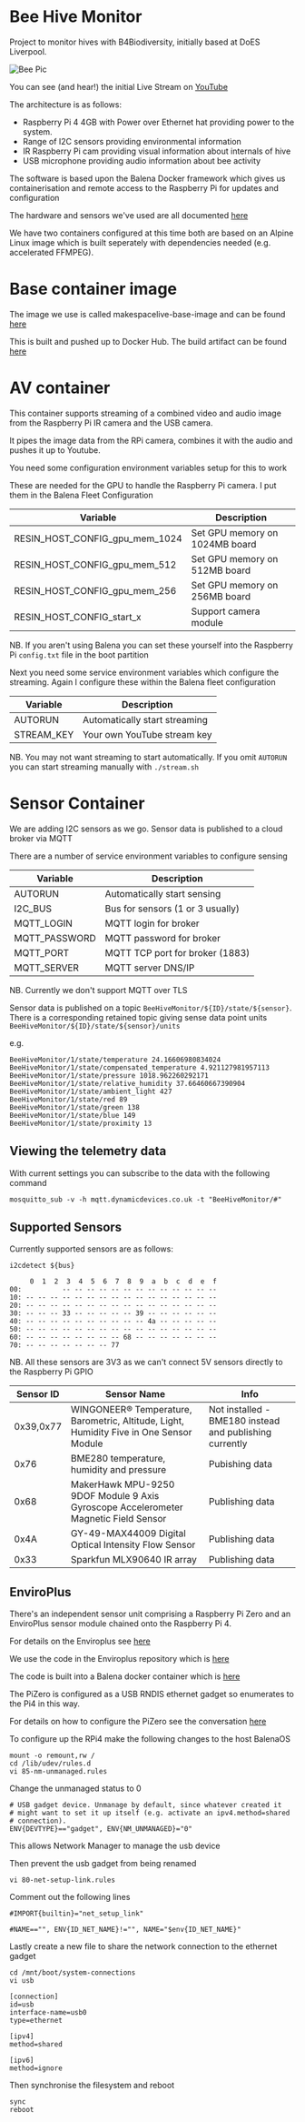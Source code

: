 
# Bee Hive Monitor

Project to monitor hives with B4Biodiversity, initially based at DoES Liverpool.

![Bee Pic](https://github.com/DynamicDevices/bee-monitor/blob/master/beepic.jpg)

You can see (and hear!)  the initial Live Stream on [YouTube](https://youtu.be/LGgOInSjnQQ)
 
The architecture is as follows:

- Raspberry Pi 4 4GB with Power over Ethernet hat providing power to the system.
- Range of I2C sensors providing environmental information
- IR Raspberry Pi cam providing visual information about internals of hive
- USB microphone providing audio information about bee activity

The software is based upon the Balena Docker framework which gives us containerisation and remote access to the Raspberry Pi for updates and configuration

The hardware and sensors we've used are all documented [here](https://docs.google.com/spreadsheets/d/1hY-etsIJNC_ZLlRN6wujNqhEhVUt7ppHE7utuugSbvE/edit?usp=sharing)

We have two containers configured at this time both are based on an Alpine Linux image which is built seperately with dependencies needed (e.g. accelerated FFMPEG).

# Base container image

The image we use is called makespacelive-base-image and can be found [here](https://github.com/DynamicDevices/makespacelive-base-image)

This is built and pushed up to Docker Hub. The build artifact can be found [here](https://hub.docker.com/repository/docker/dynamicdevices/bee-monitor-base-image)

# AV container

This container supports streaming of a combined video and audio image from the Raspberry Pi IR camera and the USB camera.

It pipes the image data from the RPi camera, combines it with the audio and pushes it up to Youtube.

You need some configuration environment variables setup for this to work

These are needed for the GPU to handle the Raspberry Pi camera. I put them in the Balena Fleet Configuration

| Variable                        | Description                    |
| ------------------------------- | ------------------------------ |
| RESIN_HOST_CONFIG_gpu_mem_1024  | Set GPU memory on 1024MB board |
| RESIN_HOST_CONFIG_gpu_mem_512   | Set GPU memory on 512MB board  | 
| RESIN_HOST_CONFIG_gpu_mem_256   | Set GPU memory on 256MB board  |
| RESIN_HOST_CONFIG_start_x       | Support camera module          |

NB. If you aren't using Balena you can set these yourself into the Raspberry Pi `config.txt` file in the boot partition

Next you need some service environment variables which configure the streaming. Again I configure these within the Balena fleet configuration

| Variable                        | Description                    |
| ------------------------------- | ------------------------------ |
| AUTORUN                         | Automatically start streaming  |
| STREAM_KEY                      | Your own YouTube stream key    |

NB. You may not want streaming to start automatically. If you omit `AUTORUN` you can start streaming manually with `./stream.sh`

# Sensor Container

We are adding I2C sensors as we go. Sensor data is published to a cloud broker via MQTT

There are a number of service environment variables to configure sensing

| Variable                        | Description                      |
| ------------------------------- | -------------------------------- |
| AUTORUN                         | Automatically start sensing      |
| I2C_BUS                         | Bus for sensors (1 or 3 usually) |
| MQTT_LOGIN                      | MQTT login for broker            |
| MQTT_PASSWORD                   | MQTT password for broker         |
| MQTT_PORT                       | MQTT TCP port for broker (1883)  |
| MQTT_SERVER                     | MQTT server DNS/IP               |

NB. Currently we don't support MQTT over TLS

Sensor data is published on a topic `BeeHiveMonitor/${ID}/state/${sensor}`. There is a corresponding retained topic giving sense data point units `BeeHiveMonitor/${ID}/state/${sensor}/units`

e.g.

```
BeeHiveMonitor/1/state/temperature 24.16606980834024
BeeHiveMonitor/1/state/compensated_temperature 4.921127981957113
BeeHiveMonitor/1/state/pressure 1018.962260292171
BeeHiveMonitor/1/state/relative_humidity 37.66460667390904
BeeHiveMonitor/1/state/ambient_light 427
BeeHiveMonitor/1/state/red 89
BeeHiveMonitor/1/state/green 138
BeeHiveMonitor/1/state/blue 149
BeeHiveMonitor/1/state/proximity 13
```

## Viewing the telemetry data

With current settings you can subscribe to the data with the following command

```
mosquitto_sub -v -h mqtt.dynamicdevices.co.uk -t "BeeHiveMonitor/#"
```

## Supported Sensors

Currently supported sensors are as follows:

`i2cdetect ${bus}`

```
     0  1  2  3  4  5  6  7  8  9  a  b  c  d  e  f
00:          -- -- -- -- -- -- -- -- -- -- -- -- -- 
10: -- -- -- -- -- -- -- -- -- -- -- -- -- -- -- -- 
20: -- -- -- -- -- -- -- -- -- -- -- -- -- -- -- -- 
30: -- -- -- 33 -- -- -- -- -- 39 -- -- -- -- -- -- 
40: -- -- -- -- -- -- -- -- -- -- 4a -- -- -- -- -- 
50: -- -- -- -- -- -- -- -- -- -- -- -- -- -- -- -- 
60: -- -- -- -- -- -- -- -- 68 -- -- -- -- -- -- -- 
70: -- -- -- -- -- -- -- 77     
```

NB. All these sensors are 3V3 as we can't connect 5V sensors directly to the Raspberry Pi GPIO

| Sensor ID | Sensor Name                                                                             | Info |
| --------- | --------------------------------------------------------------------------------------- | ---- |
| 0x39,0x77 | WINGONEER® Temperature, Barometric, Altitude, Light, Humidity Five in One Sensor Module | Not installed - BME180 instead and publishing currently |
| 0x76      | BME280 temperature, humidity and pressure                                               | Pubishing data  |
| 0x68      | MakerHawk MPU-9250 9DOF Module 9 Axis Gyroscope Accelerometer Magnetic Field Sensor     | Publishing data |
| 0x4A      | GY-49-MAX44009 Digital Optical Intensity Flow Sensor                                    | Publishing data |
| 0x33      | Sparkfun MLX90640 IR array                                                              | Publishing data |

## EnviroPlus

There's an independent sensor unit comprising a Raspberry Pi Zero and an EnviroPlus sensor module chained onto the Raspberry Pi 4.

For details on the Enviroplus see [here](https://learn.pimoroni.com/tutorial/sandyj/getting-started-with-enviro-plus)

We use the code in the Enviroplus repository which is [here](https://github.com/pimoroni/enviroplus-python)

The code is built into a Balena docker container which is [here](https://github.com/DynamicDevices/enviroplus-docker-image)

The PiZero is configured as a USB RNDIS ethernet gadget so enumerates to the Pi4 in this way.

For details on how to configure the PiZero see the conversation [here](https://forums.balena.io/t/connecting-a-balena-rpi-zero-through-a-balena-rpi4/223479/6)

To configure up the RPi4 make the following changes to the host BalenaOS

```
mount -o remount,rw /
cd /lib/udev/rules.d
vi 85-nm-unmanaged.rules
```

Change the unmanaged status to 0

```
# USB gadget device. Unmanage by default, since whatever created it      
# might want to set it up itself (e.g. activate an ipv4.method=shared  
# connection).                                                  
ENV{DEVTYPE}=="gadget", ENV{NM_UNMANAGED}="0"  
```

This allows Network Manager to manage the usb device

Then prevent the usb gadget from being renamed

```
vi 80-net-setup-link.rules 
```

Comment out the following lines

```
#IMPORT{builtin}="net_setup_link"

#NAME=="", ENV{ID_NET_NAME}!="", NAME="$env{ID_NET_NAME}"
```

Lastly create a new file to share the network connection to the ethernet gadget

```
cd /mnt/boot/system-connections
vi usb
```

```
[connection]
id=usb
interface-name=usb0
type=ethernet

[ipv4]
method=shared

[ipv6]
method=ignore
```

Then synchronise the filesystem and reboot

```
sync
reboot
```
